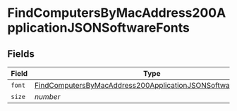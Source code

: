 # FindComputersByMacAddress200ApplicationJSONSoftwareFonts


## Fields

| Field                                                                                                                                                   | Type                                                                                                                                                    | Required                                                                                                                                                | Description                                                                                                                                             | Example                                                                                                                                                 |
| ------------------------------------------------------------------------------------------------------------------------------------------------------- | ------------------------------------------------------------------------------------------------------------------------------------------------------- | ------------------------------------------------------------------------------------------------------------------------------------------------------- | ------------------------------------------------------------------------------------------------------------------------------------------------------- | ------------------------------------------------------------------------------------------------------------------------------------------------------- |
| `font`                                                                                                                                                  | [FindComputersByMacAddress200ApplicationJSONSoftwareFontsFont](../../models/operations/findcomputersbymacaddress200applicationjsonsoftwarefontsfont.md) | :heavy_minus_sign:                                                                                                                                      | N/A                                                                                                                                                     |                                                                                                                                                         |
| `size`                                                                                                                                                  | *number*                                                                                                                                                | :heavy_minus_sign:                                                                                                                                      | N/A                                                                                                                                                     | 1                                                                                                                                                       |